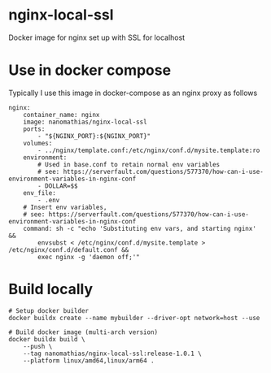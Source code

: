 # nginx-local-ssl
Docker image for nginx set up with SSL for localhost

# Use in docker compose
Typically I use this image in docker-compose as an nginx proxy as follows

```
nginx:
    container_name: nginx
    image: nanomathias/nginx-local-ssl
    ports:
        - "${NGINX_PORT}:${NGINX_PORT}"
    volumes:
        - ../nginx/template.conf:/etc/nginx/conf.d/mysite.template:ro
    environment:
        # Used in base.conf to retain normal env variables
        # see: https://serverfault.com/questions/577370/how-can-i-use-environment-variables-in-nginx-conf
        - DOLLAR=$$
    env_file:
        - .env
    # Insert env variables,
    # see: https://serverfault.com/questions/577370/how-can-i-use-environment-variables-in-nginx-conf
    command: sh -c "echo 'Substituting env vars, and starting nginx' &&
        envsubst < /etc/nginx/conf.d/mysite.template > /etc/nginx/conf.d/default.conf &&
        exec nginx -g 'daemon off;'"
```

# Build locally
```
# Setup docker builder
docker buildx create --name mybuilder --driver-opt network=host --use

# Build docker image (multi-arch version)
docker buildx build \
    --push \
    --tag nanomathias/nginx-local-ssl:release-1.0.1 \
    --platform linux/amd64,linux/arm64 .
```